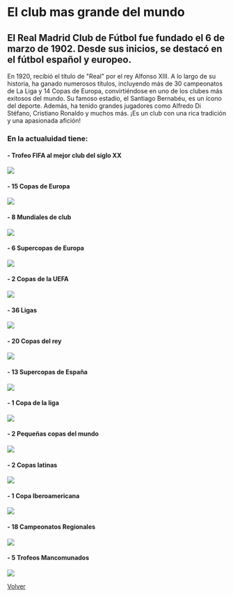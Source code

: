 # El club mas grande del mundo
## El Real Madrid Club de Fútbol fue fundado el 6 de marzo de 1902. Desde sus inicios, se destacó en el fútbol español y europeo.
En 1920, recibió el título de "Real" por el rey Alfonso XIII. A lo largo de su historia, ha ganado numerosos títulos, incluyendo más de 30 campeonatos de La Liga y 14 Copas de Europa, convirtiéndose en uno de los clubes más exitosos del mundo. 
Su famoso estadio, el Santiago Bernabéu, es un ícono del deporte. Además, ha tenido grandes jugadores como Alfredo Di Stéfano, Cristiano Ronaldo y muchos más. ¡Es un club con una rica tradición y una apasionada afición!


### En la actualuidad tiene:  

####                  - Trofeo FIFA al mejor club del siglo XX
<img src="FIFA.jpeg" />

####                  - 15 Copas de Europa
<img src="champions.jpeg" />

####                  - 8 Mundiales de club 
<img src="club.jpeg" />

####                  - 6 Supercopas de Europa
<img src="supercopa.jpeg" />

####                  - 2 Copas de la UEFA
<img src="UEFA.jpeg" />

####                  - 36 Ligas
<img src="liga.jpeg" />

####                  - 20 Copas del rey
<img src="rey.jpeg" />

####                  - 13 Supercopas de España
<img src="españa.jpeg" />

####                  - 1 Copa de la liga 
<img src="liga antes.jpeg" />

####                  - 2 Pequeñas copas del mundo
<img src="mundo.jpeg" />

####                  - 2 Copas latinas
<img src="latina.jpeg" />

####                  - 1 Copa Iberoamericana
<img src="americana.jpeg" />

####                  - 18 Campeonatos Regionales
<img src="reginales.jpeg" />

####                  - 5 Trofeos Mancomunados
<img src="manco.jpeg" />


[Volver](https://github.com/Marcos-pro17/Real-Madrid.es/blob/main/README.md) 
